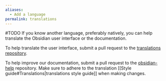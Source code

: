```yaml
---
aliases:
  - Add a language
permalink: translations
---
```

#TODO
If you know another language, preferably natively, you can help translate the Obsidian user interface or the documentation.

To help translate the user interface, submit a pull request to the [translations repository](https://github.com/obsidianmd/obsidian-translations).

To help improve our documentation, submit a pull request to the [obsidian-help](https://github.com/obsidianmd/obsidian-help) repository. Make sure to adhere to the translation [[Style guide#Translations|translations style guide]] when making changes.
